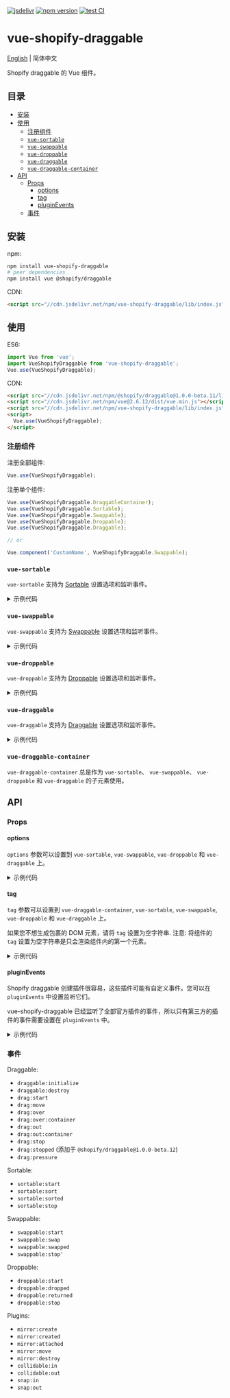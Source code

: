 [![jsdelivr][jsdelivr-badge]][jsdelivr-link]
[![npm version][fury-badge]][fury-link]
[![test CI][test-badge]][test-link]

# vue-shopify-draggable

[English](./README.md) | 简体中文

Shopify draggable 的 Vue 组件。

## 目录

- [安装](#安装)
- [使用](#使用)
  - [注册组件](#注册组件)
  - [`vue-sortable`](#vue-sortable)
  - [`vue-swappable`](#vue-swappable)
  - [`vue-droppable`](#vue-droppable)
  - [`vue-draggable`](#vue-draggable)
  - [`vue-draggable-container`](#vue-draggable-container)
- [API](#api)
  - [Props](#props)
    - [options](#options)
    - [tag](#tag)
    - [pluginEvents](#pluginevents)
  - [事件](#事件)

## 安装

npm:

```bash
npm install vue-shopify-draggable
# peer dependencies
npm install vue @shopify/draggable
```

CDN:

```html
<script src="//cdn.jsdelivr.net/npm/vue-shopify-draggable/lib/index.js"></script>
```

## 使用

ES6:

```js
import Vue from 'vue';
import VueShopifyDraggable from 'vue-shopify-draggable';
Vue.use(VueShopifyDraggable);
```

CDN:

```html
<script src="//cdn.jsdelivr.net/npm/@shopify/draggable@1.0.0-beta.11/lib/draggable.bundle.js"></script>
<script src="//cdn.jsdelivr.net/npm/vue@2.6.12/dist/vue.min.js"></script>
<script src="//cdn.jsdelivr.net/npm/vue-shopify-draggable/lib/index.js"></script>
<script>
  Vue.use(VueShopifyDraggable);
</script>
```

### 注册组件

注册全部组件:

```js
Vue.use(VueShopifyDraggable);
```

注册单个组件:

```js
Vue.use(VueShopifyDraggable.DraggableContainer);
Vue.use(VueShopifyDraggable.Sortable);
Vue.use(VueShopifyDraggable.Swappable);
Vue.use(VueShopifyDraggable.Droppable);
Vue.use(VueShopifyDraggable.Draggable);

// or

Vue.component('CustomName', VueShopifyDraggable.Swappable);
```

### `vue-sortable`

`vue-sortable` 支持为 [Sortable](https://github.com/Shopify/draggable/tree/master/src/Sortable) 设置选项和监听事件。

<details>
<summary>
示例代码
</summary>

```html
<div id="VueEl"></div>

<script type="text/template" id="VueTemplate">
  <vue-sortable :options="options" @sortable:sorted="sorted">
    <vue-draggable-container tag="ul">
      <li class="item">sortable-item1</li>
      <li class="item">sortable-item2</li>
    </vue-draggable-container>
    <hr />
    <vue-draggable-container tag="ul">
      <li class="item">sortable-item3</li>
    </vue-draggable-container>
  </vue-sortable>
</script>

<script src="//cdn.jsdelivr.net/npm/@shopify/draggable@1.0.0-beta.11/lib/draggable.bundle.js"></script>
<script src="//cdn.jsdelivr.net/npm/vue@2.6.12/dist/vue.min.js"></script>
<script src="//cdn.jsdelivr.net/npm/vue-shopify-draggable/lib/index.js"></script>

<script>
  Vue.use(VueShopifyDraggable);
  new Vue({
    el: VueEl,
    template: VueTemplate.innerHTML,
    data: function () {
      return {
        options: {
          draggable: '.item',
          sortAnimation: {
            duration: 200,
            easingFunction: 'ease-in-out',
          },
          plugins: [Draggable.Plugins.SortAnimation],
        },
      };
    },
    methods: {
      sorted: function (e) {
        console.log(e);
      },
    },
  });
</script>
```

</details>

### `vue-swappable`

`vue-swappable` 支持为 [Swappable](https://github.com/Shopify/draggable/tree/master/src/Swappable) 设置选项和监听事件。

<details>
<summary>
示例代码
</summary>

```html
<div id="VueEl"></div>

<script type="text/template" id="VueTemplate">
  <vue-swappable :options="options" @swappable:swapped="swapped">
    <vue-draggable-container tag="ul">
      <li class="item">draggable-item1</li>
      <li class="item">draggable-item2</li>
    </vue-draggable-container>
    <hr />
    <vue-draggable-container tag="ul">
      <li class="item">draggable-item3</li>
    </vue-draggable-container>
  </vue-swappable>
</script>

<script src="//cdn.jsdelivr.net/npm/@shopify/draggable@1.0.0-beta.11/lib/draggable.bundle.js"></script>
<script src="//cdn.jsdelivr.net/npm/vue@2.6.12/dist/vue.min.js"></script>
<script src="//cdn.jsdelivr.net/npm/vue-shopify-draggable/lib/index.js"></script>

<script>
  Vue.use(VueShopifyDraggable);
  new Vue({
    el: VueEl,
    template: VueTemplate.innerHTML,
    data: function () {
      return {
        options: {
          draggable: '.item',
        },
      };
    },
    methods: {
      swapped: function (e) {
        console.log(e);
      },
    },
  });
</script>
```

</details>

### `vue-droppable`

`vue-droppable` 支持为 [Droppable](https://github.com/Shopify/draggable/tree/master/src/Droppable) 设置选项和监听事件。

<details>
<summary>
示例代码
</summary>

```html
<style>
  .dropzone {
    height: 30px;
    border: 2px solid aqua;
  }
</style>

<div id="VueEl"></div>

<script type="text/template" id="VueTemplate">
  <vue-droppable :options="options" @droppable:start="start" @droppable:dropped="dropped">
    <vue-draggable-container>
      <div class="dropzone draggable-dropzone--occupied"><div class="item">droppable-item1</div></div>
      <div class="dropzone draggable-dropzone--occupied"><div class="item">droppable-item2</div></div>
      <div class="dropzone draggable-dropzone--occupied"><div class="item">droppable-item3</div></div>
    </vue-draggable-container>
    <hr />
    <vue-draggable-container>
      <div class="dropzone"></div>
    </vue-draggable-container>
  </vue-droppable>
</script>

<script src="//cdn.jsdelivr.net/npm/@shopify/draggable@1.0.0-beta.11/lib/draggable.bundle.js"></script>
<script src="//cdn.jsdelivr.net/npm/vue@2.6.12/dist/vue.min.js"></script>
<script src="//cdn.jsdelivr.net/npm/vue-shopify-draggable/lib/index.js"></script>

<script>
  Vue.use(VueShopifyDraggable);
  new Vue({
    el: VueEl,
    template: VueTemplate.innerHTML,
    data: function () {
      return {
        options: {
          draggable: '.item',
          dropzone: '.dropzone',
        },
      };
    },
    methods: {
      dropped: function (e) {
        console.log(e);
      },
      start: function (e) {
        console.log(e);
      },
    },
  });
</script>
```

</details>

### `vue-draggable`

`vue-draggable` 支持为 [Draggable](https://github.com/Shopify/draggable/tree/master/src/Draggable) 设置选项和监听事件。

<details>
<summary>
示例代码
</summary>

```html
<div id="VueEl"></div>

<script type="text/template" id="VueTemplate">
  <vue-draggable :options="options" @drag:start="dragStart">
    <vue-draggable-container tag="ul">
      <li class="item">draggable-item1</li>
      <li class="item">draggable-item2</li>
    </vue-draggable-container>
    <hr />
    <vue-draggable-container tag="ul">
      <li class="item">draggable-item3</li>
    </vue-draggable-container>
  </vue-draggable>
</script>

<script src="//cdn.jsdelivr.net/npm/@shopify/draggable@1.0.0-beta.11/lib/draggable.bundle.js"></script>
<script src="//cdn.jsdelivr.net/npm/vue@2.6.12/dist/vue.min.js"></script>
<script src="//cdn.jsdelivr.net/npm/vue-shopify-draggable/lib/index.js"></script>

<script>
  Vue.use(VueShopifyDraggable);
  new Vue({
    el: VueEl,
    template: VueTemplate.innerHTML,
    data: function () {
      return {
        options: {
          draggable: '.item',
        },
      };
    },
    methods: {
      dragStart: function (e) {
        console.log(e);
      },
    },
  });
</script>
```

</details>

### `vue-draggable-container`

`vue-draggable-container` 总是作为 `vue-sortable`、 `vue-swappable`、 `vue-droppable` 和 `vue-draggable` 的子元素使用。

## API

### Props

#### options

`options` 参数可以设置到 `vue-sortable`, `vue-swappable`, `vue-droppable` 和 `vue-draggable` 上。

<details>
<summary>
示例代码
</summary>

```vue
<vue-sortable :options="options"></vue-sortable>
<vue-swappable :options="options"></vue-swappable>
<vue-droppable :options="options"></vue-droppable>
<vue-draggable :options="options"></vue-draggable>
```

</details>

#### tag

`tag` 参数可以设置到 `vue-draggable-container`, `vue-sortable`, `vue-swappable`, `vue-droppable` 和 `vue-draggable` 上。

如果您不想生成包裹的 DOM 元素，请将 `tag` 设置为空字符串. 注意: 将组件的 `tag` 设置为空字符串是只会渲染组件内的第一个元素。

<details>
<summary>
示例代码
</summary>

```vue
<vue-draggable-container tag="div"></vue-draggable-container>
<vue-sortable tag="ul"></vue-sortable>
<vue-swappable tag="div"></vue-swappable>
<vue-droppable tag="section"></vue-droppable>
<vue-draggable tag="main"></vue-draggable>
```

Empty string:

```vue
<vue-draggable-container tag="">
  <div>rendered</div>
  <div>not rendered</div>
</vue-draggable-container>
```

</details>

#### pluginEvents

Shopify draggable 创建插件很容易，这些插件可能有自定义事件。您可以在 `pluginEvents` 中设置监听它们。

vue-shopify-draggable 已经监听了全部官方插件的事件，所以只有第三方的插件的事件需要设置在 `pluginEvents` 中。

<details>
<summary>
示例代码
</summary>

```vue
<vue-draggable pluginEvents="['eventName']"></vue-draggable>
```

</details>

### 事件

Draggable:

- `draggable:initialize`
- `draggable:destroy`
- `drag:start`
- `drag:move`
- `drag:over`
- `drag:over:container`
- `drag:out`
- `drag:out:container`
- `drag:stop`
- `drag:stopped` (添加于 `@shopify/draggable@1.0.0-beta.12`)
- `drag:pressure`

Sortable:

- `sortable:start`
- `sortable:sort`
- `sortable:sorted`
- `sortable:stop`

Swappable:

- `swappable:start`
- `swappable:swap`
- `swappable:swapped`
- `swappable:stop'`

Droppable:

- `droppable:start`
- `droppable:dropped`
- `droppable:returned`
- `droppable:stop`

Plugins:

- `mirror:create`
- `mirror:created`
- `mirror:attached`
- `mirror:move`
- `mirror:destroy`
- `collidable:in`
- `collidable:out`
- `snap:in`
- `snap:out`

[fury-link]: https://badge.fury.io/js/vue-shopify-draggable
[fury-badge]: https://badge.fury.io/js/vue-shopify-draggable.svg
[jsdelivr-link]: https://www.jsdelivr.com/package/npm/vue-shopify-draggable
[jsdelivr-badge]: https://data.jsdelivr.com/v1/package/npm/vue-shopify-draggable/badge
[test-badge]: https://github.com/zjffun/vue-shopify-draggable/workflows/test%20CI/badge.svg
[test-link]: https://github.com/zjffun/vue-shopify-draggable/actions
